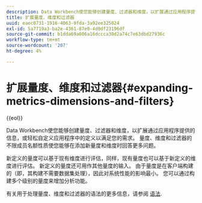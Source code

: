 ```yaml
---
description: Data Workbench使您能够创建量度、过滤器和维度，以扩展通过应用程序提供的信息，或轻松自定义应用程序中的定义以满足您的需求。 量度、维度和过滤器的不限成员名额性质使您能够在添加新量度和维度时回答更多问题。
title: 扩展量度、维度和过滤器
uuid: eaec0731-1916-4063-9fda-3a92ee325024
exl-id: 5a7719a3-ba2e-4361-87e0-4d0df23196df
source-git-commit: b1dda69a606a16dccca30d2a74c7e63dbd27936c
workflow-type: tm+mt
source-wordcount: '207'
ht-degree: 4%

---
```


# 扩展量度、维度和过滤器{#expanding-metrics-dimensions-and-filters}

{{eol}}

Data Workbench使您能够创建量度、过滤器和维度，以扩展通过应用程序提供的信息，或轻松自定义应用程序中的定义以满足您的需求。 量度、维度和过滤器的不限成员名额性质使您能够在添加新量度和维度时回答更多问题。

新定义的量度可以基于现有维度进行评估，同样，现有量度也可以基于新定义的维度进行评估。 新定义的量度还可用作其他量度的输入。 由于量度是在客户端构建的（即，其构建不需要数据集处理），因此对系统性能的影响最小。 您可以通过构建多个级别的量度来增加分析功能。

有关用于处理量度、维度和过滤器的语法的更多信息，请参阅 [语法](https://experienceleague.adobe.com/docs/data-workbench/using/client/qry-lang-syntx/c-qry-lang-syntx.html).
